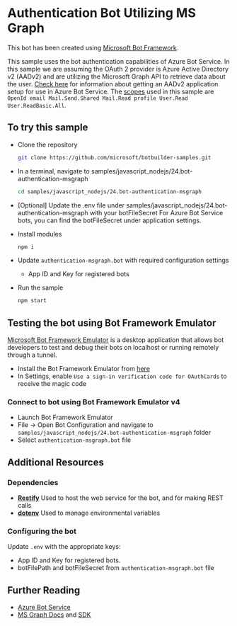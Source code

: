 # Authentication Bot Utilizing MS Graph

This bot has been created using [Microsoft Bot Framework](https://docs.microsoft.com/en-us/azure/bot-service/?view=azure-bot-service-4.0).

This sample uses the bot authentication capabilities of Azure Bot Service. In this sample we are assuming the OAuth 2 provider
is Azure Active Directory v2 (AADv2) and are utilizing the Microsoft Graph API to retrieve data about the
user. [Check here](https://docs.microsoft.com/en-us/azure/bot-service/bot-builder-tutorial-authentication?view=azure-bot-service-4.0) for information about getting an AADv2
application setup for use in Azure Bot Service.
The [scopes](https://developer.microsoft.com/en-us/graph/docs/concepts/permissions_reference) used in this sample are
`OpenId email Mail.Send.Shared Mail.Read profile User.Read User.ReadBasic.All`.

## To try this sample
- Clone the repository
  ```bash
  git clone https://github.com/microsoft/botbuilder-samples.git
  ```
- In a terminal, navigate to samples/javascript_nodejs/24.bot-authentication-msgraph
  ```bash
  cd samples/javascript_nodejs/24.bot-authentication-msgraph
  ```
- [Optional] Update the .env file under samples/javascript_nodejs/24.bot-authentication-msgraph with your botFileSecret
    For Azure Bot Service bots, you can find the botFileSecret under application settings.
- Install modules
  ```bash
  npm i
  ```
- Update `authentication-msgraph.bot` with required configuration settings
  - App ID and Key for registered bots

- Run the sample
  ```bash
  npm start
  ```


## Testing the bot using Bot Framework Emulator
[Microsoft Bot Framework Emulator](https://github.com/microsoft/botframework-emulator) is a desktop application that allows bot developers to test and debug their bots on localhost or running remotely through a tunnel.

- Install the Bot Framework Emulator from [here](https://aka.ms/botframework-emulator)
- In Settings, enable `Use a sign-in verification code for OAuthCards` to receive the magic code

### Connect to bot using Bot Framework Emulator v4
- Launch Bot Framework Emulator
- File -> Open Bot Configuration and navigate to `samples/javascript_nodejs/24.bot-authentication-msgraph` folder
- Select `authentication-msgraph.bot` file

## Additional Resources

### Dependencies

- **[Restify](http://restify.com)** Used to host the web service for the bot, and for making REST calls
- **[dotenv](https://github.com/motdotla/dotenv)** Used to manage environmental variables

### Configuring the bot

Update `.env` with the appropriate keys:

- App ID and Key for registered bots.
- botFilePath and botFileSecret from `authentication-msgraph.bot` file

## Further Reading
- [Azure Bot Service](https://docs.microsoft.com/en-us/azure/bot-service/bot-service-overview-introduction?view=azure-bot-service-4.0)
- [MS Graph Docs](https://developer.microsoft.com/en-us/graph/docs/concepts/overview) and [SDK](https://github.com/microsoftgraph/msgraph-sdk-javascript)